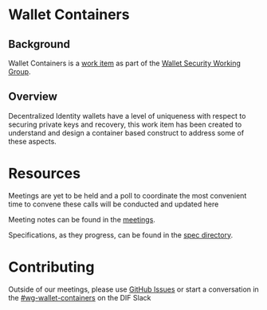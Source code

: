 
# Wallet Containers

## Background

Wallet Containers is a [work item](https://github.com/decentralized-identity/claims-credentials/blob/main/work_items/trust_establishment.md) as part of the [Wallet Security Working Group](https://github.com/decentralized-identity/wallet-security).

## Overview

Decentralized Identity wallets have a level of uniqueness with respect to securing private keys and recovery, this work item has been created to understand and design a container based construct to address some of these aspects.

# Resources

Meetings are yet to be held and a poll to coordinate the most convenient time to convene these calls will be conducted and updated here

Meeting notes can be found in the [meetings](./meetings).

Specifications, as they progress, can be found in the [spec directory](./spec).

# Contributing

Outside of our meetings, please use [GitHub Issues](https://github.com/decentralized-identity/wallet-containers/issues) or start a conversation in the [#wg-wallet-containers](https://difdn.slack.com/archives/C4X50SNUX) on the DIF Slack
